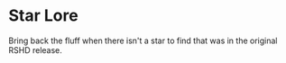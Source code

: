 # Star Lore
Bring back the fluff when there isn't a star to find that was in the original RSHD release.
